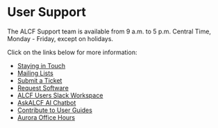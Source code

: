 # User Support

The ALCF Support team is available from 9 a.m. to 5 p.m. Central Time, Monday - Friday, except on holidays. 

Click on the links below for more information:

- [Staying in Touch](./get-help/index.md)
- [Mailing Lists](./get-help/mailing-lists.md)
- [Submit a Ticket](./technical-support.md)
- [Request Software](./software-requests.md)
- [ALCF Users Slack Workspace](./get-help/alcf-users-slack.md)
- [AskALCF AI Chatbot](./get-help/askalcf.md)
- [Contribute to User Guides](./docs-issues.md)
- [Aurora Office Hours](./get-help/office-hours.md)

